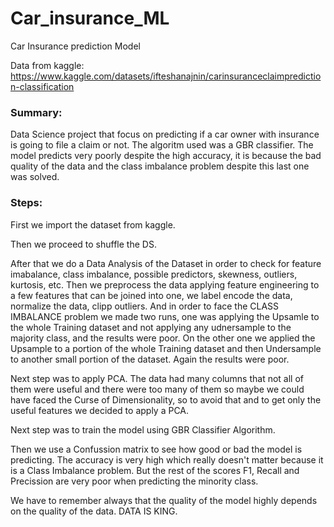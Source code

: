 # Car_insurance_ML

Car Insurance prediction Model

Data from kaggle: https://www.kaggle.com/datasets/ifteshanajnin/carinsuranceclaimprediction-classification

### Summary:

Data Science project that focus on predicting if a car owner with insurance is going to file a claim or not. The algoritm used was a GBR classifier. The model predicts very poorly despite the high accuracy, it is because the bad quality of the data and the class imbalance problem despite this last one was solved.

### Steps:
First  we import the dataset from kaggle.

Then we proceed to shuffle the DS.

After that we do a Data Analysis of the Dataset in order to check for feature imabalance, class imbalance, possible predictors, skewness, outliers, kurtosis, etc.
Then we preprocess the data applying feature engineering to a few features that can be joined into one, we label encode the data, normalize the data, clipp outliers. And in order to face the CLASS IMBALANCE problem we made two runs, one was applying the Upsamle to the whole Training dataset and not applying any udnersample to the majority class, and the results were poor. On the other one we applied the Upsample to a portion of the whole Training dataset and then Undersample to another small portion of the dataset. Again the results were poor.

Next step was to apply PCA. The data had many columns that not all of them were useful and there were too many of them so maybe we could have faced the Curse of Dimensionality, so to avoid that and to get only the useful features we decided to apply a PCA.

Next step was to train the model using GBR Classifier Algorithm.

Then we use a Confussion matrix to see how good or bad the model is predicting. The accuracy is very high which really doesn't matter because it is a Class Imbalance problem. But the rest of the scores F1, Recall and Precission are very poor when predicting the minority class.

We have to remember always that the quality of the model highly depends on the quality of the data. DATA IS KING.



